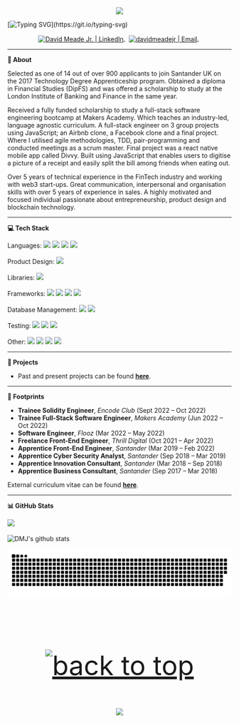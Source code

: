 <div align="center">
  <br /> 
    <img  align="center" src="https://media.giphy.com/media/aExP3YOqb6ImBe5HG2/giphy.gif" width="60">
</div>
 
[![Typing SVG](https://readme-typing-svg.herokuapp.com?font=Consolas&size=25&color=6ad20b&center=true&vCenter=true&width=900&height=60&lines=Digital+curriculum+vitae;)](https://git.io/typing-svg)

<div align="center">
<a href="https://www.linkedin.com/in/davidmeadejr/">
  <img align="center" alt="David Meade Jr. | LinkedIn" width="30px"
   src="https://github.com/TheDudeThatCode/TheDudeThatCode/blob/master/Assets/Linkedin.svg" />
</a>
  &nbsp;
<a href="mailto:davidmeadejnrgmail.com">
  <img align="center" alt="davidmeadejr | Email" width="30px" src="https://github.com/TheDudeThatCode/TheDudeThatCode/blob/master/Assets/Gmail.svg" />
</a>
  &nbsp;
</div>

---

**🔎 About**

Selected as one of 14 out of over 900 applicants to join Santander UK on the 2017 Technology Degree Apprenticeship program. Obtained a diploma in Financial Studies (DipFS) and was offered a scholarship to study at the London Institute of Banking and Finance in the same year.

Received a fully funded scholarship to study a full-stack software engineering bootcamp at Makers Academy. Which teaches an industry-led, language agnostic curriculum. A full-stack engineer on 3 group projects using JavaScript; an Airbnb clone, a Facebook clone and a final project. Where I utilised agile methodologies, TDD, pair-programming and conducted meetings as a scrum master. Final project was a react native mobile app called Divvy. Built using JavaScript that enables users to digitise a picture of a receipt and easily split the bill among friends when eating out.

Over 5 years of technical experience in the FinTech industry and working with web3 start-ups. Great communication, interpersonal and organisation skills with over 5 years of experience in sales. A highly motivated and focused individual passionate about entrepreneurship, product design and blockchain technology.

<!--  ---

  **💬 Quote of the Day**
<br />
<br />
[![Readme Quotes](https://quotes-github-readme.vercel.app/api?type=horizontal&theme=dark)](https://github.com/piyushsuthar/github-readme-quotes) -->

---

**💻 Tech Stack**  

Languages: <code><img src="https://img.shields.io/badge/-JavaScript-000000?style=flat&logo=javascript&logoColor=FFCA28" /></code>
<code><img src="https://img.shields.io/badge/-TypeScript-000000?style=flat&logo=TypeScript&logoColor=719af4" /></code>
<code><img src="https://img.shields.io/badge/-Solidity-000000?style=flat&logo=solidity&logoColor=ffffff" /></code>
 <code><img src="https://img.shields.io/badge/-Ruby-000000?style=flat&logo=ruby&logoColor=e53935" /></code>
<br /> 
<br /> 
Product Design: <code><img src="https://img.shields.io/badge/-Figma-000000?style=flat&logo=figma&logoColor=f1501e" /></code>
<br /> 
<br /> 
Libraries: <code><img src="https://img.shields.io/badge/-React-000000?style=flat&logo=react&logoColor=03AABF" /></code>
<br /> 
<br /> 
Frameworks: <code><img src="https://img.shields.io/badge/-Next.js-000000?style=flat&logo=Next.JS&logoColor=white" /></code>
<code><img src="https://img.shields.io/badge/-Express-000000?&style=flat&logo=express&logoColor=ffffff"/></code>
<code><img src="https://img.shields.io/badge/-Angular-000000?style=flat&logo=angular&logoColor=de0031"></code>
<code><img src="https://img.shields.io/badge/-React%20Native-000000?style=flat&logo=react&logoColor=03AABF" /></code>
<br /> 
<br /> 
Database Management: <code><img src="https://img.shields.io/badge/-PostgreSQL-000000?style=flat&logo=postgresql&logoColor=326292"></code>
<code><img src="https://img.shields.io/badge/-MongoDB-000000?style=flat&logo=mongodb&logoColor=00ee65"></code>
<br /> 
<br />
Testing:  <code><img src="https://img.shields.io/badge/-Jest-000000?&style=flat&logo=jest&logoColor=c21325"/></code>
<code><img src="https://img.shields.io/badge/-RSpec-000000?&style=flat&logo=rspec&logoColor=e53935"/></code>
<code><img src="https://img.shields.io/badge/-Cypress-000000?&style=flat&logo=cypress&logoColor=ffffff"/></code>
<br /> 
<br /> 
Other: <code><img src="https://img.shields.io/badge/-Git-000000?&style=flat&logo=git&logoColor=f05032"/></code>
<code><img src="https://img.shields.io/badge/-Vim-000000?&style=flat&logo=vim&logoColor=12ab00"/></code>
<code><img src="https://img.shields.io/badge/-Postman-000000?&style=flat&logo=postman&logoColor=FF6C37"/></code>
<code><img src="https://img.shields.io/badge/-Node.js-000000?&style=flat&logo=node.js&logoColor=6DA55F"/></code>

---

**🧱 Projects**
* Past and present projects can be found <strong><a href="https://github.com/davidmeadejr/build-space" target=”_blank”>here</a></strong>. 


---

**👣 Footprints**
 * <strong>Trainee Solidity Engineer</strong>, <em>Encode Club</em> (Sept 2022 – Oct 2022)
 * <strong>Trainee Full-Stack Software Engineer</strong>, <em>Makers Academy</em> (Jun 2022 – Oct 2022)
 * <strong>Software Engineer</strong>, <em>Flooz</em> (Mar 2022 –  May 2022) 
 * <strong>Freelance Front-End Engineer</strong>, <em>Thrill Digital</em> (Oct 2021 –  Apr 2022)   
 * <strong>Apprentice Front-End Engineer</strong>, <em>Santander</em> (Mar 2019 – Feb 2022)  
 * <strong>Apprentice Cyber Security Analyst</strong>, <em>Santander</em> (Sep 2018 – Mar 2019) 
 * <strong>Apprentice Innovation Consultant</strong>, <em>Santander</em> (Mar 2018 – Sep 2018)    
 * <strong>Apprentice Business Consultant</strong>, <em>Santander</em> (Sep 2017 – Mar 2018)    
<!--  * <strong>Sales</strong>, <em>Superdry</em> (Sep 2016 – Nov 2021) 
 * <strong>Sales</strong>, <em>House of Fraser</em> (Sep 2015 – Jan 2016)  -->
 
External curriculum vitae can be found <strong><a href="https://github.com/davidmeadejr/davidmeadejr/blob/master/.github/workflows/curriculum-vitae.pdf" target=”_blank”>here</a></strong>. 

---

**📊 GitHub Stats**

<!-- <p align="left"> <a href="https://github.com/ryo-ma/github-profile-trophy"><img src="https://github-profile-trophy.vercel.app/?username=davidmeadejr&theme=matrix&margin-w=15&margin-h=15&column=7" alt="davidmeadejr" /></a> </p> -->

 <img align="center" src="https://github-readme-stats.vercel.app/api/top-langs/?username=davidmeadejr&layout=compact&theme=chartreuse-dark" /></a> 
 <br />
 <br />
 <img align="center" src="https://github-readme-stats.vercel.app/api?username=davidmeadejr&show_icons=true&theme=chartreuse-dark" alt="DMJ's github stats" /></a> 
 <br />
 <br />
<img alt="github contribution snake animation" src="https://github.com/davidmeadejr/davidmeadejr/blob/output/github-contribution-grid-snake.svg">
<br />
<br />
<br />
<br />
 <p align="center" style="font-size: 60px"><a href="#top"><img src="https://img.shields.io/static/v1?label&message=Back+to+Top&color=58a6ff&style=flat&logo" alt="back to top" /></a></p>

<p align="center">
  <img src="https://capsule-render.vercel.app/api?type=waving&color=gradient&height=110&section=footer&animation=twinkling"/>
</p>

